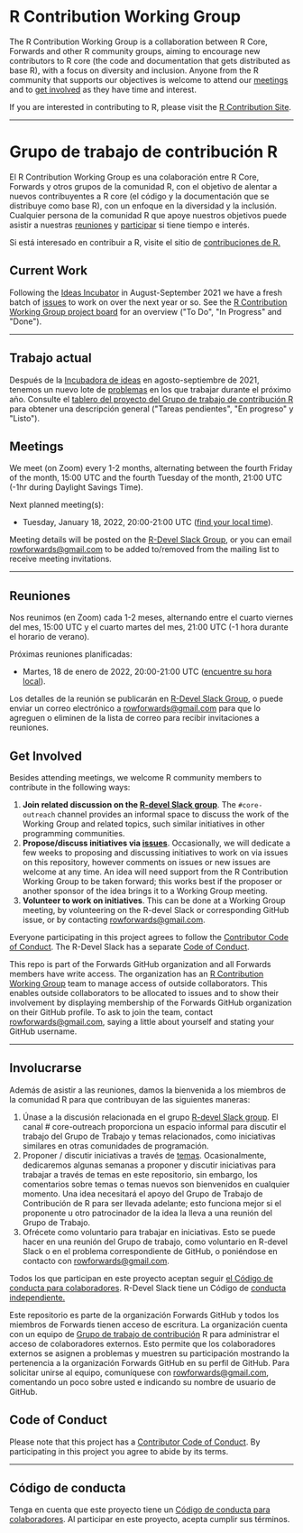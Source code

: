 # R Contribution Working Group

The R Contribution Working Group is a collaboration between R Core, Forwards and other R community groups, aiming to encourage new contributors to R core (the code and documentation that gets distributed as base R), with a focus on diversity and inclusion. Anyone from the R community that supports our objectives is welcome to attend our [meetings](#meetings) and to [get involved](#get-involved) as they have time and interest.

If you are interested in contributing to R, please visit the [R Contribution Site](https://forwards.github.io/rcontribution/).

---
# Grupo de trabajo de contribución R
El R Contribution Working Group es una colaboración entre R Core, Forwards y otros grupos de la comunidad R, con el objetivo de alentar a nuevos contribuyentes a R core (el código y la documentación que se distribuye como base R), con un enfoque en la diversidad y la inclusión. Cualquier persona de la comunidad R que apoye nuestros objetivos puede asistir a nuestras [reuniones](#meetings) y [participar](#get-involved) si tiene tiempo e interés.

Si está interesado en contribuir a R, visite el sitio de [contribuciones de R.](https://forwards.github.io/rcontribution/)

## Current Work

Following the [Ideas Incubator](ideas_incubator.md) in August-September 2021 we have a fresh batch of [issues](https://github.com/forwards/rcontribution/issues) to work on over the next year or so. See the [R Contribution Working Group project board](https://github.com/forwards/rcontribution/projects/1#card-69991106) for an overview ("To Do", "In Progress" and "Done").

---

## Trabajo actual

Después de la [Incubadora de ideas](ideas_incubator.md) en agosto-septiembre de 2021, tenemos un nuevo lote de [problemas](https://github.com/forwards/rcontribution/issues) en los que trabajar durante el próximo año. Consulte el [tablero del proyecto del Grupo de trabajo de contribución R](https://github.com/forwards/rcontribution/projects/1#card-69991106) para obtener una descripción general ("Tareas pendientes", "En progreso" y "Listo").


## Meetings

We meet (on Zoom) every 1-2 months, alternating between the fourth Friday of the month, 15:00 UTC and the fourth Tuesday of the month, 21:00 UTC (-1hr during Daylight Savings Time). 

Next planned meeting(s):
<!-- - Friday, December 10, 2021, 15:00-16:00 UTC ([find your local time](https://arewemeetingyet.com/UTC/2021-12-10/15:00/R%20Contribution%20Working%20Group)). -->
 - Tuesday, January 18, 2022, 20:00-21:00 UTC ([find your local time](https://arewemeetingyet.com/UTC/2022-01-18/20:00/R%20Contribution%20Working%20Group)).

Meeting details will be posted on the [R-Devel Slack Group](https://forwards.github.io/rcontribution/slack), or you can email rowforwards@gmail.com to be added to/removed from the mailing list to receive meeting invitations.

---
## Reuniones

Nos reunimos (en Zoom) cada 1-2 meses, alternando entre el cuarto viernes del mes, 15:00 UTC y el cuarto martes del mes, 21:00 UTC (-1 hora durante el horario de verano).

Próximas reuniones planificadas:

<!-- - Viernes 10 de diciembre de 2021, 15:00-16:00 UTC ([encuentre su hora local](https://arewemeetingyet.com/UTC/2021-12-10/15:00/Grupo%20de%20trabajo%20de%20contribución%20R)). -->
- Martes, 18 de enero de 2022, 20:00-21:00 UTC ([encuentre su hora local](https://arewemeetingyet.com/UTC/2022-01-18/20:00/Grupo%20de%20trabajo%20de%20contribución%20R)).

Los detalles de la reunión se publicarán en [R-Devel Slack Group](https://forwards.github.io/rcontribution/slack), o puede enviar un correo electrónico a rowforwards@gmail.com para que lo agreguen o eliminen de la lista de correo para recibir invitaciones a reuniones.

## Get Involved

Besides attending meetings, we welcome R community members to contribute in the following ways:

1. **Join related discussion on the [R-devel Slack group](https://forwards.github.io/rcontribution/slack)**. The `#core-outreach` channel provides an informal space to discuss the work of the Working Group and related topics, such similar initiatives in other programming communities.
2. **Propose/discuss initiatives via [issues](https://github.com/forwards/rcontribution/issues)**. Occasionally, we will dedicate a few weeks to proposing and discussing initiatives to work on via issues on this repository, however comments on issues or new issues are welcome at any time. An idea will need support from the R Contribution Working Group to be taken forward; this works best if the proposer or another sponsor of the idea brings it to a Working Group meeting.
3. **Volunteer to work on initiatives**. This can be done at a Working Group meeting, by volunteering on the R-devel Slack or corresponding GitHub issue, or by contacting rowforwards@gmail.com.

Everyone participating in this project agrees to follow the [Contributor Code of Conduct](https://github.com/forwards/rcontribution/blob/master/CONDUCT.md). The R-Devel Slack has a separate [Code of Conduct](https://forwards.github.io/rcontribution/slack).

This repo is part of the Forwards GitHub organization and all Forwards members have write access. The organization has an [R Contribution Working Group](https://github.com/orgs/forwards/teams/r-contribution-working-group) team to manage access of outside collaborators. This enables outside collaborators to be allocated to issues and to show their involvement by displaying membership of the Forwards GitHub organization on their GitHub profile. To ask to join the team, contact rowforwards@gmail.com, saying a little about yourself and stating your GitHub username.

---
## Involucrarse
Además de asistir a las reuniones, damos la bienvenida a los miembros de la comunidad R para que contribuyan de las siguientes maneras:

1. Únase a la discusión relacionada en el grupo [R-devel Slack group](https://forwards.github.io/rcontribution/slack). El canal # core-outreach proporciona un espacio informal para discutir el trabajo del Grupo de Trabajo y temas relacionados, como iniciativas similares en otras comunidades de programación.
2. Proponer / discutir iniciativas a través de [temas](https://github.com/forwards/rcontribution/issues). Ocasionalmente, dedicaremos algunas semanas a proponer y discutir iniciativas para trabajar a través de temas en este repositorio, sin embargo, los comentarios sobre temas o temas nuevos son bienvenidos en cualquier momento. Una idea necesitará el apoyo del Grupo de Trabajo de Contribución de R para ser llevada adelante; esto funciona mejor si el proponente u otro patrocinador de la idea la lleva a una reunión del Grupo de Trabajo.
3. Ofrécete como voluntario para trabajar en iniciativas. Esto se puede hacer en una reunión del Grupo de trabajo, como voluntario en R-devel Slack o en el problema correspondiente de GitHub, o poniéndose en contacto con rowforwards@gmail.com.

Todos los que participan en este proyecto aceptan seguir [el Código de conducta para colaboradores](https://github.com/forwards/rcontribution/blob/master/CONDUCT.md). R-Devel Slack tiene un Código de [conducta independiente.](https://forwards.github.io/rcontribution/slack)

Este repositorio es parte de la organización Forwards GitHub y todos los miembros de Forwards tienen acceso de escritura. La organización cuenta con un equipo de [Grupo de trabajo de contribución](https://github.com/orgs/forwards/teams/r-contribution-working-group) R para administrar el acceso de colaboradores externos. Esto permite que los colaboradores externos se asignen a problemas y muestren su participación mostrando la pertenencia a la organización Forwards GitHub en su perfil de GitHub. Para solicitar unirse al equipo, comuníquese con rowforwards@gmail.com, comentando un poco sobre usted e indicando su nombre de usuario de GitHub.


## Code of Conduct

Please note that this project has a [Contributor Code of Conduct](https://github.com/forwards/rcontribution/blob/master/CONDUCT.md).
By participating in this project you agree to abide by its terms.

---
## Código de conducta
Tenga en cuenta que este proyecto tiene un [Código de conducta para colaboradores](https://github.com/forwards/rcontribution/blob/master/CONDUCT.md). Al participar en este proyecto, acepta cumplir sus términos.

